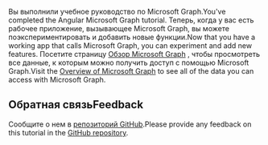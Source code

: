 <!-- markdownlint-disable MD002 MD041 -->

<span data-ttu-id="8a9f7-101">Вы выполнили учебное руководство по Microsoft Graph.</span><span class="sxs-lookup"><span data-stu-id="8a9f7-101">You've completed the Angular Microsoft Graph tutorial.</span></span> <span data-ttu-id="8a9f7-102">Теперь, когда у вас есть рабочее приложение, вызывающее Microsoft Graph, вы можете поэкспериментировать и добавить новые функции.</span><span class="sxs-lookup"><span data-stu-id="8a9f7-102">Now that you have a working app that calls Microsoft Graph, you can experiment and add new features.</span></span> <span data-ttu-id="8a9f7-103">Посетите страницу [Обзор Microsoft Graph](/graph/overview) , чтобы просмотреть все данные, к которым можно получить доступ с помощью Microsoft Graph.</span><span class="sxs-lookup"><span data-stu-id="8a9f7-103">Visit the [Overview of Microsoft Graph](/graph/overview) to see all of the data you can access with Microsoft Graph.</span></span>

## <a name="feedback"></a><span data-ttu-id="8a9f7-104">Обратная связь</span><span class="sxs-lookup"><span data-stu-id="8a9f7-104">Feedback</span></span>

<span data-ttu-id="8a9f7-105">Сообщите о нем в [репозиторий GitHub](https://github.com/microsoftgraph/msgraph-training-angularspa).</span><span class="sxs-lookup"><span data-stu-id="8a9f7-105">Please provide any feedback on this tutorial in the [GitHub repository](https://github.com/microsoftgraph/msgraph-training-angularspa).</span></span>